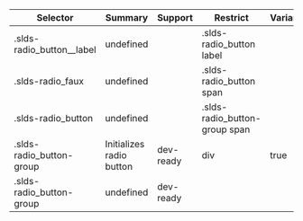 

| Selector | Summary | Support | Restrict | Variant | Modifier |
|-------|-------|-------|-------|-------|-------|
| .slds-radio_button__label | undefined |   | .slds-radio_button label |   |   |
| .slds-radio_faux | undefined |   | .slds-radio_button span |   |   |
| .slds-radio_button | undefined |   | .slds-radio_button-group span |   |   |
| .slds-radio_button-group | Initializes radio button | dev-ready | div | true |   |
| .slds-radio_button-group | undefined | dev-ready |   |   |   |